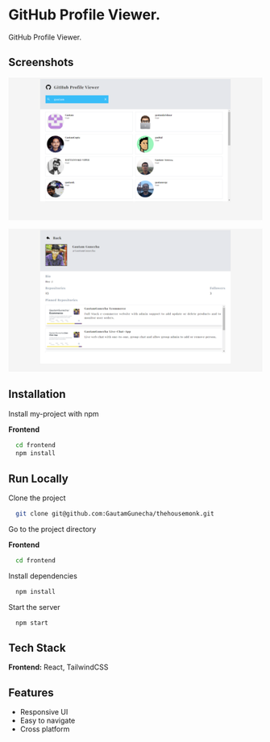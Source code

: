 
# GitHub Profile Viewer.


GitHub Profile Viewer.


## Screenshots

![App Screenshot](https://github.com/GautamGunecha/thehousemonk/blob/master/public/assets/Screenshot%20(18).png)

![App Screenshot](https://github.com/GautamGunecha/thehousemonk/blob/master/public/assets/Screenshot%20(20).png)


## Installation

Install my-project with npm

**Frontend**

```bash
  cd frontend
  npm install 
```

## Run Locally

Clone the project

```bash
  git clone git@github.com:GautamGunecha/thehousemonk.git
```

Go to the project directory

**Frontend**

```bash
  cd frontend
```

Install dependencies

```bash
  npm install
```

Start the server

```bash
  npm start
```



## Tech Stack

**Frontend:** React, TailwindCSS


## Features

- Responsive UI
- Easy to navigate
- Cross platform

